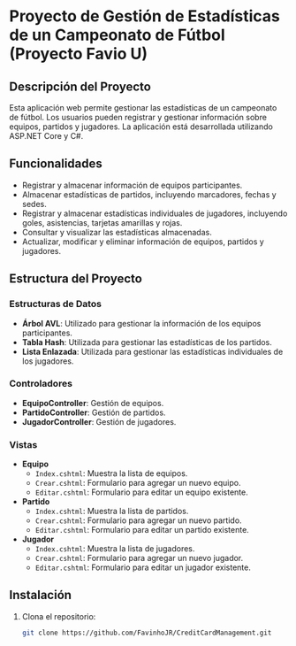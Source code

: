 # Proyecto de Gestión de Estadísticas de un Campeonato de Fútbol (Proyecto Favio U)

## Descripción del Proyecto

Esta aplicación web permite gestionar las estadísticas de un campeonato de fútbol. Los usuarios pueden registrar y gestionar información sobre equipos, partidos y jugadores. La aplicación está desarrollada utilizando ASP.NET Core y C#.

## Funcionalidades

- Registrar y almacenar información de equipos participantes.
- Almacenar estadísticas de partidos, incluyendo marcadores, fechas y sedes.
- Registrar y almacenar estadísticas individuales de jugadores, incluyendo goles, asistencias, tarjetas amarillas y rojas.
- Consultar y visualizar las estadísticas almacenadas.
- Actualizar, modificar y eliminar información de equipos, partidos y jugadores.

## Estructura del Proyecto

### Estructuras de Datos

- **Árbol AVL**: Utilizado para gestionar la información de los equipos participantes.
- **Tabla Hash**: Utilizada para gestionar las estadísticas de los partidos.
- **Lista Enlazada**: Utilizada para gestionar las estadísticas individuales de los jugadores.

### Controladores

- **EquipoController**: Gestión de equipos.
- **PartidoController**: Gestión de partidos.
- **JugadorController**: Gestión de jugadores.

### Vistas

- **Equipo**
  - `Index.cshtml`: Muestra la lista de equipos.
  - `Crear.cshtml`: Formulario para agregar un nuevo equipo.
  - `Editar.cshtml`: Formulario para editar un equipo existente.
- **Partido**
  - `Index.cshtml`: Muestra la lista de partidos.
  - `Crear.cshtml`: Formulario para agregar un nuevo partido.
  - `Editar.cshtml`: Formulario para editar un partido existente.
- **Jugador**
  - `Index.cshtml`: Muestra la lista de jugadores.
  - `Crear.cshtml`: Formulario para agregar un nuevo jugador.
  - `Editar.cshtml`: Formulario para editar un jugador existente.

## Instalación

1. Clona el repositorio:

   ```bash
   git clone https://github.com/FavinhoJR/CreditCardManagement.git
